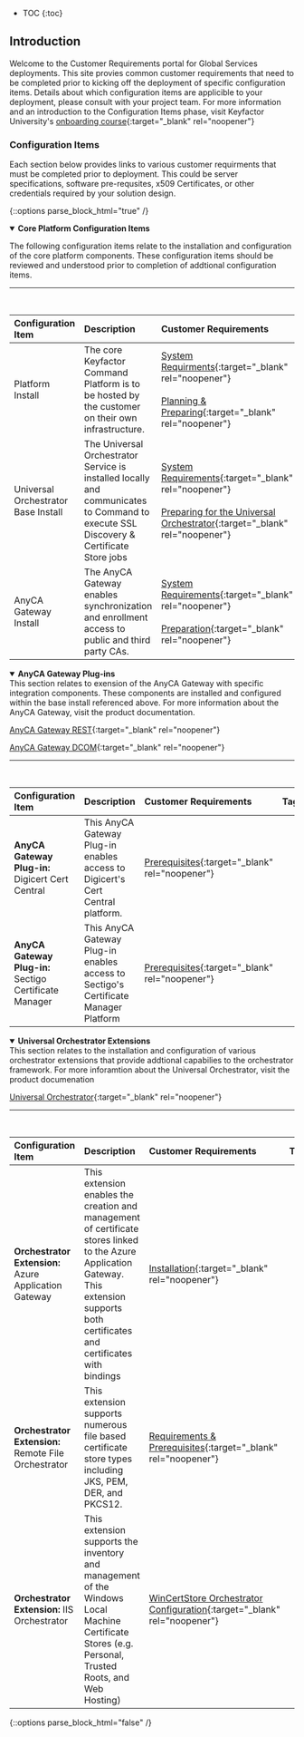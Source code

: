 * TOC
{:toc}

## Introduction
Welcome to the Customer Requirements portal for Global Services deployments.  This site provies common customer requirements that need to be completed prior to kicking off the deployment of specific configuration items.  Details about which configuration items are applicible to your deployment, please consult with your project team. For more information and an introduction to the Configuration Items phase, visit Keyfactor University's [onboarding course](https://training.keyfactor.com/path/pkiaas-onboarding/phase-4-configuration-items){:target="_blank" rel="noopener"}

### Configuration Items
Each section below provides links to various customer requirments that must be completed prior to deployment.  This could be server specifications, software pre-requsites, x509 Certificates, or other credentials required by your solution design. 

{::options parse_block_html="true" /}

<details open markdown="1">
<summary markdown="span"><strong>Core Platform Configuration Items</strong></summary>

The following configuration items relate to the installation and configuration of the core platform components.  These configuration items should be reviewed and understood prior to completion of addtional configuration items.
<hr>
<br/>

|Configuration Item |Description |Customer Requirements |Tags|
|:------------------|:------------------|:------------------|:----------|
|Platform Install |The core Keyfactor Command Platform is to be hosted by the customer on their own infrastructure.   | [System Requirments](https://software.keyfactor.com/Core-OnPrem/current/Content/InstallingServer/Main/System%20Requirements.htm){:target="_blank" rel="noopener"}<br/><br/>[Planning & Preparing](https://software.keyfactor.com/Core-OnPrem/current/Content/InstallingServer/Main/Planning%20for%20Keyfactor.htm){:target="_blank" rel="noopener"}|<button class="tag-pill">On Premise</button>|
|Universal Orchestrator Base Install|The Universal Orchestrator Service is installed locally and communicates to Command to execute SSL Discovery & Certificate Store jobs|[System Requirements](https://software.keyfactor.com/Core-OnPrem/current/Content/InstallingAgents/NetCoreOrchestrator/SystemRequirements.htm){:target="_blank" rel="noopener"}<br/><br/>[Preparing for the Universal Orchestrator](https://software.keyfactor.com/Core-OnPrem/current/Content/InstallingAgents/NetCoreOrchestrator/Preparing.htm){:target="_blank" rel="noopener"}|<button class="tag-pill">On Premise</button><button class="tag-pill">PKIaaS</button>|
|AnyCA Gateway Install|The AnyCA Gateway enables synchronization and enrollment access to public and third party CAs.|[System Requirements](https://software.keyfactor.com/Guides/AnyGateway_Generic/Content/AnyGateway/SystemRequirements.htm){:target="_blank" rel="noopener"}<br/><br/>[Preparation](https://software.keyfactor.com/Guides/AnyGateway_Generic/Content/AnyGateway/Preparing.htm){:target="_blank" rel="noopener"}|<button class="tag-pill">On Premise</button>|

</details>



<details open markdown="1">
<summary markdown="span"><strong>AnyCA Gateway Plug-ins</strong></summary>
This section relates to exension of the AnyCA Gateway with specific integration components.  These components are installed and configured within the base install referenced above.  For more information about the AnyCA Gateway, visit the product documentation.

[AnyCA Gateway REST](https://software.keyfactor.com/Guides/AnyCAGatewayREST/Content/AnyCAGatewayREST/Introduction.htm){:target="_blank" rel="noopener"} 

[AnyCA Gateway DCOM](https://software.keyfactor.com/Guides/AnyGateway_Generic/Content/AnyGateway/Introduction.htm){:target="_blank" rel="noopener"}
<hr/>
<br/>

|Configuration Item |Description |Customer Requirements |Tags|
|:------------------|:------------------|:------------------|:----------|
|**AnyCA Gateway Plug-in:** Digicert Cert Central|This AnyCA Gateway Plug-in enables access to Digicert's Cert Central platform.|[Prerequisites](https://github.com/Keyfactor/digicert-certcentral-caplugin?tab=readme-ov-file#prerequisites){:target="_blank" rel="noopener"}|
|**AnyCA Gateway Plug-in:** Sectigo Certificate Manager|This AnyCA Gateway Plug-in enables access to Sectigo's Certificate Manager Platform|[Prerequisites](https://github.com/Keyfactor/sectigo-certmanager-cagateway?tab=readme-ov-file#prerequisites){:target="_blank" rel="noopener"}|

</details>



<details open markdown="1">
<summary markdown="span"><strong>Universal Orchestrator Extensions</strong></summary>
This section relates to the installation and configuration of various orchestrator extensions that provide addtional capabilies to the orchestrator framework.  For more inforamtion about the Universal Orchestrator, visit the product documenation

[Universal Orchestrator](https://software.keyfactor.com/Core-OnPrem/current/Content/InstallingAgents/Introduction.htm){:target="_blank" rel="noopener"}
<hr/>
<br/>

|Configuration Item |Description |Customer Requirements |Tags|
|:------------------|:------------------|:------------------|:----------|
|**Orchestrator Extension:** Azure Application Gateway|This extension enables the creation and management of certificate stores linked to the Azure Application Gateway.  This extension supports both certificates and certificates with bindings| [Installation](https://github.com/Keyfactor/azure-appgateway-orchestrator?tab=readme-ov-file#installation){:target="_blank" rel="noopener"}|
|**Orchestrator Extension:** Remote File Orchestrator|This extension supports numerous file based certificate store types including JKS, PEM, DER, and PKCS12.| [Requirements & Prerequisites](https://github.com/Keyfactor/remote-file-orchestrator?tab=readme-ov-file#requirements--prerequisites){:target="_blank" rel="noopener"}|
|**Orchestrator Extension:** IIS Orchestrator|This extension supports the inventory and management of the Windows Local Machine Certificate Stores (e.g. Personal, Trusted Roots, and Web Hosting)|[WinCertStore Orchestrator Configuration](https://github.com/Keyfactor/iis-orchestrator?tab=readme-ov-file#wincertstore-orchestrator-configuration){:target="_blank" rel="noopener"}|

</details>

{::options parse_block_html="false" /}

